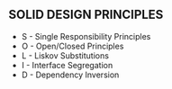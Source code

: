 ## SOLID DESIGN PRINCIPLES

- S - Single Responsibility Principles
- O - Open/Closed Principles
- L - Liskov Substitutions
- I - Interface Segregation 
- D - Dependency Inversion 
